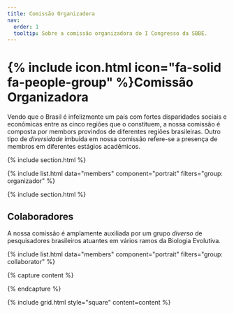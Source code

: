 ```yaml
---
title: Comissão Organizadora
nav:
  order: 1
  tooltip: Sobre a comissão organizadora do I Congresso da SBBE.
---
```


# {% include icon.html icon="fa-solid fa-people-group" %}Comissão Organizadora

Vendo que o Brasil é infelizmente um país com fortes disparidades sociais e econômicas entre as cinco regiões que o constituem, a nossa comissão é composta por membors provindos de diferentes regiões brasileiras. Outro tipo de _diversidade_ imbuída em nossa comissão refere-se a presença de membros em diferentes estágios acadêmicos.

{% include section.html %}

{% include list.html data="members" component="portrait" filters="group: organizador" %}

{% include section.html %}

## Colaboradores

A nossa comissão é amplamente auxiliada por um grupo _diverso_ de pesquisadores brasileiros atuantes em vários ramos da Biologia Evolutiva.

{% include list.html data="members" component="portrait" filters="group: collaborator" %}

{% capture content %}

{% endcapture %}

{% include grid.html style="square" content=content %}